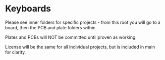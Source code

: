 # Keyboards

Please see inner folders for specific projects - from this root you will go to a board, then the PCB and plate folders within.

Plates and PCBs will NOT be committed until proven as working.

License will be the same for all individual projects, but is included in main for clarity.
